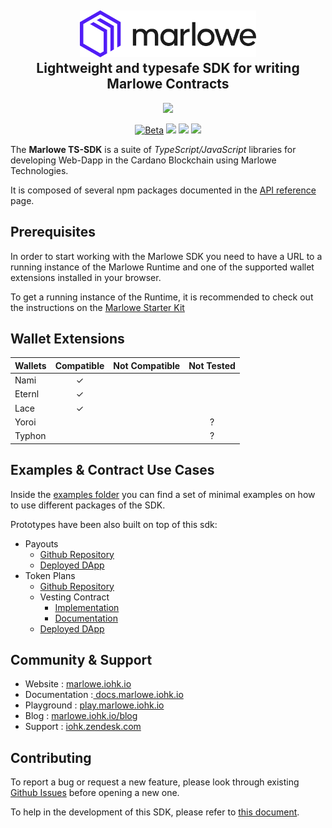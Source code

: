 <h2 align="center">
  <a href="" target="blank_">
    <img src="./doc/image/logo.svg" alt="Logo" height="75">
  </a>
  <br>
  Lightweight and typesafe SDK for writing Marlowe Contracts
</h2>
  <p align="center">
    <a href="https://github.com/input-output-hk/marlowe-ts-sdk/releases"><img src="https://img.shields.io/github/release-pre/input-output-hk/marlowe-ts-sdk.svg?style=for-the-badge" /></a>
  </p>
<div align="center">
  <a href=""><img src="https://img.shields.io/badge/stability-beta-33bbff.svg" alt="Beta"></a>
  <a href="./LICENSE"><img src="https://img.shields.io/badge/License-Apache_2.0-blue.svg"></a>
  <a href="https://discord.com/invite/cmveaxuzBn"><img src="https://img.shields.io/discord/826816523368005654?label=Chat%20on%20Discord"></a>
  <a href="https://iohk.zendesk.com/hc/en-us/requests/new"><img src="https://img.shields.io/badge/Support-orange"></a>

</div>

The **Marlowe TS-SDK** is a suite of _TypeScript/JavaScript_ libraries for developing Web-Dapp in the Cardano Blockchain using Marlowe Technologies.

It is composed of several npm packages documented in the [API reference](https://input-output-hk.github.io/marlowe-ts-sdk/) page.

## Prerequisites

In order to start working with the Marlowe SDK you need to have a URL to a running instance of the Marlowe Runtime and one of the supported wallet extensions installed in your browser.

To get a running instance of the Runtime, it is recommended to check out the instructions on the [Marlowe Starter Kit](https://github.com/input-output-hk/marlowe-starter-kit)

## Wallet Extensions

| Wallets | Compatible | Not Compatible | Not Tested |
| ------- | :--------: | :------------: | :--------: |
| Nami    |     ✓      |                |            |
| Eternl  |     ✓      |                |            |
| Lace    |     ✓      |                |            |
| Yoroi   |            |                |     ?      |
| Typhon  |            |                |     ?      |

## Examples & Contract Use Cases

Inside the [examples folder](./examples/Readme.md) you can find a set of minimal examples on how to use different packages of the SDK.

Prototypes have been also built on top of this sdk:

- Payouts
  - [Github Repository](https://github.com/input-output-hk/marlowe-payouts)
  - [Deployed DApp](https://payouts-preprod.prod.scdev.aws.iohkdev.io/)
- Token Plans
  - [Github Repository](https://github.com/input-output-hk/marlowe-vesting)
  - Vesting Contract
    - [Implementation](https://github.com/input-output-hk/marlowe-ts-sdk/blob/main/packages/language/examples/src/vesting.ts)
    - [Documentation](https://input-output-hk.github.io/marlowe-ts-sdk/modules/_marlowe_io_language_examples.vesting.html)
  - [Deployed DApp](https://token-plans-preprod.prod.scdev.aws.iohkdev.io/)

## Community & Support

- Website : <a href="https://marlowe.iohk.io" > marlowe.iohk.io </a>
- Documentation :<a href="https://docs.marlowe.iohk.io" > docs.marlowe.iohk.io </a>
- Playground : <a href="https://play.marlowe.iohk.io" > play.marlowe.iohk.io </a>
- Blog : <a href="https://marlowe.iohk.io/blog" > marlowe.iohk.io/blog </a>
- Support : <a href="https://iohk.zendesk.com/hc/en-us/requests/new" > iohk.zendesk.com </a>

## Contributing

To report a bug or request a new feature, please look through existing [Github Issues](https://github.com/input-output-hk/marlowe-ts-sdk/issues) before opening a new one.

To help in the development of this SDK, please refer to [this document](./doc/howToDevelop.md).
